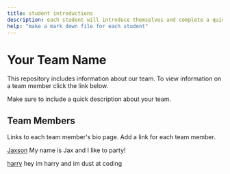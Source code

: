 ```yaml
---
title: student introductions
description: each student will introduce themselves and complete a quick bio
help: "make a mark down file for each student"
---
```


# Your Team Name

This repository includes information about our team. To view information on a team member click the link below.

Make sure to include a quick description about your team.

## Team Members
Links to each team member's bio page. Add a link for each team member.


[Jaxson](/member1.md)
My name is Jax and I like to party!

[harry](/member4.md)
hey im harry and im dust at coding

